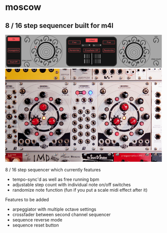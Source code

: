 # moscow
## 8 / 16 step sequencer built for m4l
<img src="moscow.png">
<img src="dual.jpg">

8 / 16 step sequencer which currently features <br>
* tempo-sync'd as well as free running bpm <br>
* adjustable step count with individual note on/off switches <br>
* randomize note function (fun if you put a scale midi effect after it)

Features to be added <br>
* arpeggiator with multiple octave settings <br>
* crossfader between second channel sequencer <br>
* sequence reverse mode
* sequence reset button
